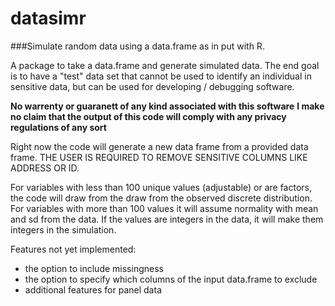 # datasimr

###Simulate  random data using a data.frame as in put with R.

A package to take a data.frame and generate simulated data. The end goal is to have a "test" data set that cannot be used to identify an individual in sensitive data, but can be used for developing / debugging software. 

**No warrenty or guaranett of any kind associated with this software**
**I make no claim that the output of  this code will comply with any privacy regulations of any sort**

Right now the code will generate a new data frame from a provided data frame. THE USER IS REQUIRED TO REMOVE SENSITIVE COLUMNS LIKE ADDRESS OR ID.

For variables with less than 100 unique values (adjustable) or are factors, the code will draw from the draw from the observed discrete distribution. 
For variables with more than 100 values it will assume normality with mean and sd from the data. If the values are integers in the data, it will make them integers in the simulation.

Features not yet implemented:
* the option to include missingness
* the option to specify which columns of the input data.frame to exclude
* additional features for panel data
